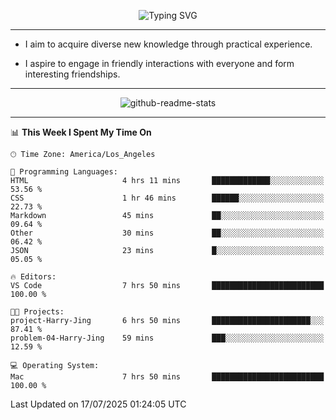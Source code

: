 <p align="center">
  <img src="https://readme-typing-svg.demolab.com?font=Fira+Code&weight=500&size=32&duration=2500&pause=1600&center=true&vCenter=true&random=false&width=1024&height=64&lines=Hi+there+%F0%9F%91%8B;I'm+delighted+you+could+make+it+here+%F0%9F%8E%89;I'm+Harry%2C+a+college+student+still+finding+my+way" alt="Typing SVG" />
</p>


---


- I aim to acquire diverse new knowledge through practical experience.

- I aspire to engage in friendly interactions with everyone and form interesting friendships.


---


<p align="center">
  <img src="https://github-readme-stats.vercel.app/api?username=Harry-Jing&show_icons=true" alt="github-readme-stats"/>
</p>


---

<!--START_SECTION:waka-->
📊 **This Week I Spent My Time On** 

```text
🕑︎ Time Zone: America/Los_Angeles

💬 Programming Languages: 
HTML                     4 hrs 11 mins       █████████████░░░░░░░░░░░░   53.56 % 
CSS                      1 hr 46 mins        ██████░░░░░░░░░░░░░░░░░░░   22.73 % 
Markdown                 45 mins             ██░░░░░░░░░░░░░░░░░░░░░░░   09.64 % 
Other                    30 mins             ██░░░░░░░░░░░░░░░░░░░░░░░   06.42 % 
JSON                     23 mins             █░░░░░░░░░░░░░░░░░░░░░░░░   05.05 % 

🔥 Editors: 
VS Code                  7 hrs 50 mins       █████████████████████████   100.00 % 

🐱‍💻 Projects: 
project-Harry-Jing       6 hrs 50 mins       ██████████████████████░░░   87.41 % 
problem-04-Harry-Jing    59 mins             ███░░░░░░░░░░░░░░░░░░░░░░   12.59 % 

💻 Operating System: 
Mac                      7 hrs 50 mins       █████████████████████████   100.00 % 
```


 Last Updated on 17/07/2025 01:24:05 UTC
<!--END_SECTION:waka-->
